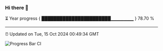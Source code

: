 ### Hi there 👋

⏳ Year progress { ███████████████████████▁▁▁▁▁▁▁ } 78.70 %

---

⏰ Updated on Tue, 15 Oct 2024 00:49:34 GMT

![Progress Bar CI](https://github.com/Shyam-Makwana/GitHub-Actions-Demo/workflows/Progress%20Bar%20CI/badge.svg)
